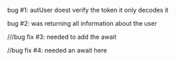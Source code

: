 bug #1:
autUser doest verify the token it only decodes it

bug #2:
 was returning all information about the user

 ///bug fix #3:
  needed to add the await

//bug fix #4:
 needed an await here

